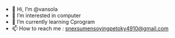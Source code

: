 - 👋 Hi, I’m @vansola
- 👀 I’m interested in computer
- 🌱 I’m currently learning Cprogram
- 📫 How to reach me : snexsumensoyingpetoky4910@gmail.com

<!---
vansola/vansola is a ✨ special ✨ repository because its `README.md` (this file) appears on your GitHub profile.
You can click the Preview link to take a look at your changes.
--->
